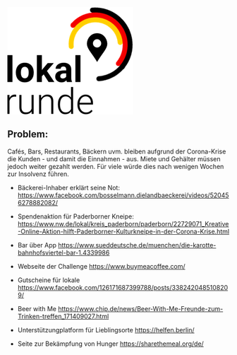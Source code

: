 ![image](app/src/assets/images/logo-splashscreen.png)


## Problem:

Cafés, Bars, Restaurants, Bäckern uvm. bleiben aufgrund der Corona-Krise die Kunden - und damit die Einnahmen - aus. Miete und Gehälter müssen jedoch weiter gezahlt werden. Für viele würde dies nach wenigen Wochen zur Insolvenz führen.

- Bäckerei-Inhaber erklärt seine Not: https://www.facebook.com/bosselmann.dielandbaeckerei/videos/520456278882082/

- Spendenaktion für Paderborner Kneipe: https://www.nw.de/lokal/kreis_paderborn/paderborn/22729071_Kreative-Online-Aktion-hilft-Paderborner-Kulturkneipe-in-der-Corona-Krise.html

- Bar über App
https://www.sueddeutsche.de/muenchen/die-karotte-bahnhofsviertel-bar-1.4339986

- Webseite der Challenge
https://www.buymeacoffee.com/

- Gutscheine für lokale
https://www.facebook.com/126171687399788/posts/3382420485108209/

- Beer with Me
https://www.chip.de/news/Beer-With-Me-Freunde-zum-Trinken-treffen_171409027.html

- Unterstützungplatform für Lieblingsorte
https://helfen.berlin/

- Seite zur Bekämpfung von Hunger
https://sharethemeal.org/de/

